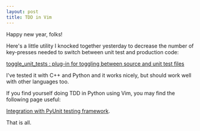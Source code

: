 ```yaml
---
layout: post
title: TDD in Vim
---
```




Happy new year, folks!


Here's a little utility I knocked together yesterday to decrease the number of
key-presses needed to switch between unit test and production code:



[toggle_unit_tests : plug-in for toggling between source and unit test files
](https://www.vim.org/scripts/script.php?script_id=2500)



I've tested it with C++ and Python and it works nicely, but should work well
with other languages too.



If you find yourself doing TDD in Python using Vim, you may find the following
page useful:



[Integration with PyUnit testing
framework](https://vim.wikia.com/wiki/Integration_with_PyUnit_testing_framework).



That is all.

